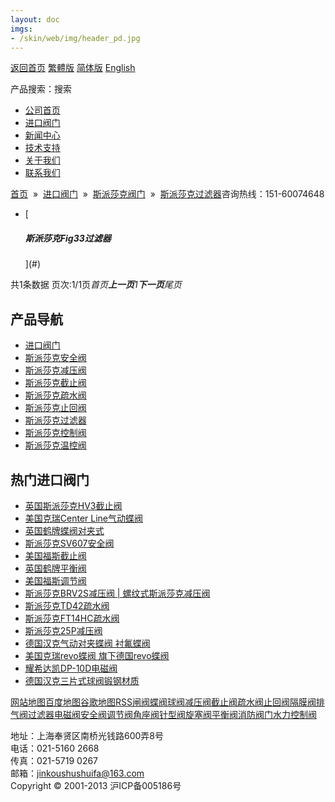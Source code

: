 ```yaml
---
layout: doc
imgs:
- /skin/web/img/header_pd.jpg
---
```


[返回首页](/ 'home') [繁體版](#) [简体版](/ '切换到简体中文版') [English](#)

产品搜索：搜索

- [公司首页](/ '公司首页')
- [进口阀门](#)
- [新闻中心](#)
- [技术支持](#)
- [关于我们](#)
- [联系我们](#)

[首页](/)  »  [进口阀门](#)  »  [斯派莎克阀门](#)  »  [斯派莎克过滤器](#)咨询热线：151-60074648

- [

  ##### 斯派莎克Fig33过滤器

  ](#)

共1条数据 页次:1/1页*首页**上一页**1**下一页**尾页*

## 产品导航

- [进口阀门](#)
- [斯派莎克安全阀](#)
- [斯派莎克减压阀](#)
- [斯派莎克截止阀](#)
- [斯派莎克疏水阀](#)
- [斯派莎克止回阀](#)
- [斯派莎克过滤器](#)
- [斯派莎克控制阀](#)
- [斯派莎克温控阀](#)

## 热门进口阀门

- [英国斯派莎克HV3截止阀](#)
- [美国克瑞Center Line气动蝶阀](/valve/44.html '美国克瑞Center Line气动蝶阀')
- [英国鹤牌蝶阀对夹式](/valve/69.html '英国鹤牌蝶阀对夹式')
- [斯派莎克SV607安全阀](#)
- [美国福斯截止阀](/valve/72.html '美国福斯截止阀')
- [英国鹤牌平衡阀](#)
- [美国福斯调节阀](/valve/53.html '美国福斯调节阀')
- [斯派莎克BRV2S减压阀 | 螺纹式斯派莎克减压阀](#)
- [斯派莎克TD42疏水阀](#)
- [斯派莎克FT14HC疏水阀](#)
- [斯派莎克25P减压阀](#)
- [德国汉克气动对夹蝶阀 衬氟蝶阀](/valve/68.html '德国汉克气动对夹蝶阀 衬氟蝶阀')
- [美国克瑞revo蝶阀 旗下德国revo蝶阀](/valve/46.html '美国克瑞revo蝶阀 旗下德国revo蝶阀')
- [耀希达凯DP-10D电磁阀](/valve/71.html '耀希达凯DP-10D电磁阀')
- [德国汉克三片式球阀锻钢材质](/valve/49.html '德国汉克三片式球阀锻钢材质')

[网站地图](#)[百度地图](/baidu.xml)[谷歌地图](/google.xml)[RSS](/rss.xml)[闸阀](#)[蝶阀](#)[球阀](#)[减压阀](#)[截止阀](#)[疏水阀](#)[止回阀](#)[隔膜阀](#)[排气阀](#)[过滤器](#)[电磁阀](#)[安全阀](#)[调节阀](#)[角座阀](#)[针型阀](#)[旋塞阀](#)[平衡阀](#)[消防阀门](#)[水力控制阀](#)

地址：上海奉贤区南桥光钱路600弄8号  
电话：021-5160 2668  
传真：021-5719 0267  
邮箱：jinkoushushuifa@163.com  
Copyright © 2001-2013 沪ICP备005186号
